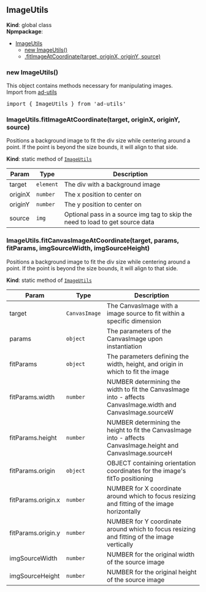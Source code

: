 <a name="ImageUtils"></a>

## ImageUtils

**Kind**: global class  
**Npmpackage**:

-   [ImageUtils](#ImageUtils)
    -   [new ImageUtils()](#new_ImageUtils_new)
    -   [.fitImageAtCoordinate(target, originX, originY, source)](#ImageUtils.fitImageAtCoordinate)

<a name="new_ImageUtils_new"></a>

### new ImageUtils()

This object contains methods necessary for manipulating images.<br>
Import from <a href="https://github.com/ff0000-ad-tech/ad-utils">ad-utils</a>
<br>

<pre class="sunlight-highlight-javascript">
import { ImageUtils } from 'ad-utils'
</pre>

<a name="ImageUtils.fitImageAtCoordinate"></a>

### ImageUtils.fitImageAtCoordinate(target, originX, originY, source)

Positions a background image to fit the div size while centering around a point. If the point is beyond the size bounds, it will align to that side.

**Kind**: static method of [<code>ImageUtils</code>](#ImageUtils)

| Param   | Type                 | Description                                                                   |
| ------- | -------------------- | ----------------------------------------------------------------------------- |
| target  | <code>element</code> | The div with a background image                                               |
| originX | <code>number</code>  | The x position to center on                                                   |
| originY | <code>number</code>  | The y position to center on                                                   |
| source  | <code>img</code>     | Optional pass in a source img tag to skip the need to load to get source data |

### ImageUtils.fitCanvasImageAtCoordinate(target, params, fitParams, imgSourceWidth, imgSourceHeight)

Positions a background image to fit the div size while centering around a point. If the point is beyond the size bounds, it will align to that side.

**Kind**: static method of [<code>ImageUtils</code>](#ImageUtils)

| Param              | Type                     | Description                                                                                                    |
| ------------------ | ------------------------ | -------------------------------------------------------------------------------------------------------------- |
| target             | <code>CanvasImage</code> | The CanvasImage with a image source to fit within a specific dimension                                         |
| params             | <code>object</code>      | The parameters of the CanvasImage upon instantiation                                                           |
| fitParams          | <code>object</code>      | The parameters defining the width, height, and origin in which to fit the image                                |
| fitParams.width    | <code>number</code>      | NUMBER determining the width to fit the CanvasImage into - affects CanvasImage.width and CanvasImage.sourceW   |
| fitParams.height   | <code>number</code>      | NUMBER determining the height to fit the CanvasImage into - affects CanvasImage.height and CanvasImage.sourceH |
| fitParams.origin   | <code>object</code>      | OBJECT containing orientation coordinates for the image's fitTo positioning                                    |
| fitParams.origin.x | <code>number</code>      | NUMBER for X coordinate around which to focus resizing and fitting of the image horizontally                   |
| fitParams.origin.y | <code>number</code>      | NUMBER for Y coordinate around which to focus resizing and fitting of the image vertically                     |
| imgSourceWidth     | <code>number</code>      | NUMBER for the original width of the source image                                                              |
| imgSourceHeight    | <code>number</code>      | NUMBER for the original height of the source image                                                             |
